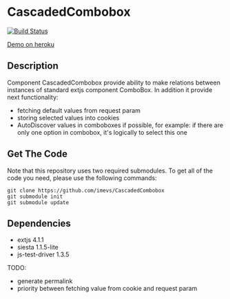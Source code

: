 CascadedCombobox
================
[![Build Status](https://travis-ci.org/imevs/CascadedCombobox.png?branch=master)](https://travis-ci.org/imevs/CascadedCombobox)

[Demo on heroku](http://extjs-cascadedcombobox-widget.herokuapp.com/)

## Description

Component CascadedCombobox provide ability to make relations between instances of standard extjs component ComboBox.
In addition it provide next functionality:
 * fetching default values from request param
 * storing selected values into cookies
 * AutoDiscover values in comboboxes if possible, for example:
    if there are only one option in combobox, it's logically to select this one


## Get The Code

Note that this repository uses two required submodules.  To get all of the code
you need, please use the following commands:

```
git clone https://github.com/imevs/CascadedCombobox
git submodule init
git submodule update
```

## Dependencies
 * extjs 4.1.1
 * siesta 1.1.5-lite
 * js-test-driver 1.3.5

 TODO:
 * generate permalink
 * priority between fetching value from cookie and request param
